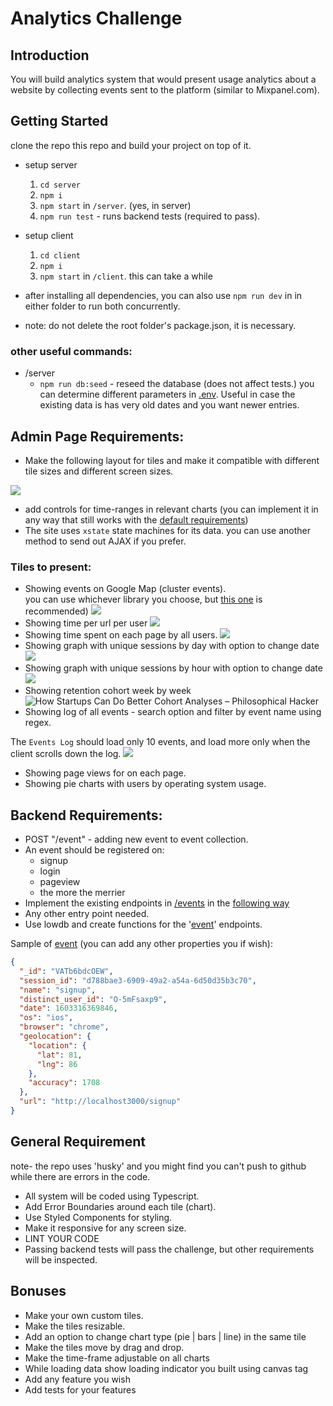 # Analytics Challenge

## Introduction

You will build analytics system that would present usage analytics about a website by collecting events sent to the platform (similar to Mixpanel.com).

## Getting Started

clone the repo this repo and build your project on top of it.  

- setup server  
    1. `cd server`  
    3. `npm i` 
    3. `npm start` in `/server`. (yes, in server)
    4. `npm run test` - runs backend tests (required to pass).
- setup client  
    1. `cd client`  
    3. `npm i` 
    3. `npm start` in `/client`. this can take a while
- after installing all dependencies, you can also use `npm run dev` in in either folder to run both concurrently.

- note: do not delete the root folder's package.json, it is necessary.
  
### other useful commands:
- /server
    - `npm run db:seed` - reseed the database (does not affect tests.) you can determine different parameters in [.env](server/.env). Useful in case the existing data is has very old dates and you want newer entries. 

## Admin Page Requirements:

 - Make the following layout for tiles and make it compatible with different tile sizes and different screen sizes.

![](https://i.imgur.com/gtPzvXP.jpg)

 - add controls for time-ranges in relevant charts (you can implement it in any way that still works with the [default requirements](backend.md)) 
 - The site uses `xstate` state machines for its data. you can use another method to send out AJAX if you prefer.

### Tiles to present:
 - Showing events on Google Map (cluster events).  
you can use whichever library you choose, but [this one](https://www.npmjs.com/package/@react-google-maps/api) is recommended) 
![](https://i.imgur.com/AOACrVj.png)
 - Showing time per url per user
![](https://i.imgur.com/FSQEHo7.png)
 - Showing time spent on each page by all users.
![](https://i.imgur.com/RFx8GFw.png)
 - Showing graph with unique sessions by day with option to change date
![](https://i.imgur.com/EPPmDjq.png)
 - Showing graph with unique sessions by hour with option to change date
![](https://i.imgur.com/6gJ7e1k.png)
 - Showing retention cohort week by week
![How Startups Can Do Better Cohort Analyses – Philosophical Hacker](https://www.philosophicalhacker.com/images/cohort-analysis.png)
 - Showing log of all events - search option and filter by event name using regex. 
 
 The `Events Log` should load only 10 events, and load more only when the client scrolls down the log. 
![](https://i.imgur.com/hFlqDbG.png)
 - Showing page views for on each page.
 - Showing pie charts with users by operating system usage.

## Backend Requirements:
 - POST "/event" - adding new event to event collection.
 - An event should be registered on:
    - signup
    - login
    - pageview
    - the more the merrier
 - Implement the existing endpoints in [/events](server/backend/event-routes.ts) in the [following way](backend.md) 
 - Any other entry point needed.
 - Use lowdb and create functions for the '[event](client/src/models/event.ts)' endpoints.
	
  Sample of [event](client/src/models/event.ts) (you can add any other properties you if wish):
```json
{
  "_id": "VATb6bdcOEW", 
  "session_id": "d788bae3-6909-49a2-a54a-6d50d35b3c70",  
  "name": "signup",  
  "distinct_user_id": "O-5mFsaxp9",  
  "date": 1603316369846,  
  "os": "ios",  
  "browser": "chrome",  
  "geolocation": {  
    "location": {
      "lat": 81,
      "lng": 86
    },  
    "accuracy": 1708
  },  
  "url": "http://localhost3000/signup"
}  

```
## General Requirement
note- the repo uses 'husky' and you might find you can't push to github while there are errors in the code.
- All system will be coded using Typescript.
- Add Error Boundaries around each tile (chart).
- Use Styled Components for styling.
- Make it responsive for any screen size.
- LINT YOUR CODE
- Passing backend tests will pass the challenge, but other requirements will be inspected.

## Bonuses
  - Make your own custom tiles.
  - Make the tiles resizable.
  - Add an option to change chart type (pie | bars | line) in the same tile 
  - Make the tiles move by drag and drop.
  - Make the time-frame adjustable on all charts
  - While loading data show loading indicator you built using canvas tag
  - Add any feature you wish
  - Add tests for your features
